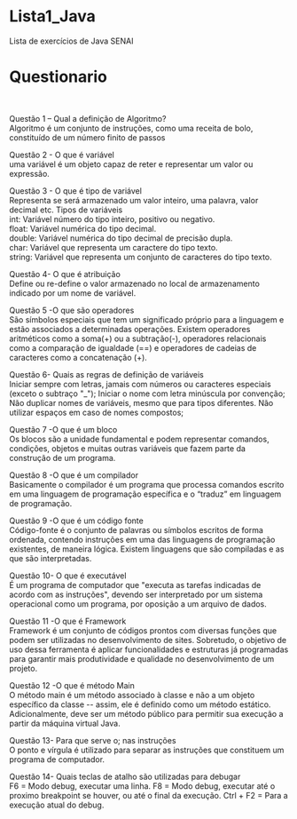 # Lista1_Java
Lista de exercícios de Java SENAI
<h1>Questionario</h1><br>

Questão 1 – Qual a definição de Algoritmo?<br>
Algoritmo é um conjunto de instruções, como uma receita de bolo, constituído de um número finito de passos<br>

Questão 2 - O que é variável<br>
uma variável é um objeto capaz de reter e representar um valor ou expressão.<br>

Questão 3 - O que é tipo de variável<br>
Representa se será armazenado um valor inteiro, uma palavra, valor decimal etc.
Tipos de variáveis<br>
int: Variável número do tipo inteiro, positivo ou negativo.<br>
float: Variável numérica do tipo decimal.<br>
double: Variável numérica do tipo decimal de precisão dupla.<br>
char: Variável que representa um caractere do tipo texto.<br>
string: Variável que representa um conjunto de caracteres do tipo texto.<br>

Questão 4- O que é atribuição<br>
Define ou re-define o valor armazenado no local de armazenamento indicado por um nome de variável.<br>

Questão 5 -O que são operadores<br>
São símbolos especiais que tem um significado próprio para a linguagem e estão associados a determinadas operações. Existem operadores aritméticos como a soma(+) ou a subtração(-), operadores relacionais como a comparação de igualdade (==) e operadores de cadeias de caracteres como a concatenação (+).<br>

Questão 6- Quais as regras de definição de variáveis<br>
Iniciar sempre com letras, jamais com números ou caracteres especiais (exceto o subtraço "_");
Iniciar o nome com letra minúscula por convenção;
Não duplicar nomes de variáveis, mesmo que para tipos diferentes.
Não utilizar espaços em caso de nomes compostos;<br>

Questão 7 -O que é um bloco<br>
Os blocos são a unidade fundamental e podem representar comandos, condições, objetos e muitas outras variáveis que fazem parte da construção de um programa.<br>

Questão 8 -O que é um compilador<br>
 Basicamente o compilador é um programa que processa comandos escrito em uma linguagem de programação específica e o “traduz” em linguagem de programação.<br>
 
Questão 9 -O que é um código fonte<br>
Código-fonte é o conjunto de palavras ou símbolos escritos de forma ordenada, contendo instruções em uma das linguagens de programação existentes, de maneira lógica. Existem linguagens que são compiladas e as que são interpretadas.<br>

Questão 10- O que é executável<br>
É um programa de computador que "executa as tarefas indicadas de acordo com as instruções", devendo ser interpretado por um sistema operacional como um programa, por oposição a um arquivo de dados.<br>

Questão 11 -O que é Framework<br>
Framework é um conjunto de códigos prontos com diversas funções que podem ser utilizadas no desenvolvimento de sites. Sobretudo, o objetivo de uso dessa ferramenta é aplicar funcionalidades e estruturas já programadas para garantir mais produtividade e qualidade no desenvolvimento de um projeto.<br>

Questão 12 -O que é método Main<br>
O método main é um método associado à classe e não a um objeto específico da classe -- assim, ele é definido como um método estático. Adicionalmente, deve ser um método público para permitir sua execução a partir da máquina virtual Java.<br>

Questão 13- Para que serve o; nas instruções<br>
O ponto e vírgula é utilizado para separar as instruções que constituem um programa de computador.<br>

Questão 14- Quais teclas de atalho são utilizadas para debugar<br>
F6 = Modo debug, executar uma linha. F8 = Modo debug, executar até o proximo breakpoint se houver, ou até o final da execução. Ctrl + F2 = Para a execução atual do debug.
